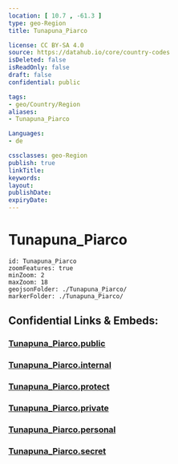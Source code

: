 ```yaml
---
location: [ 10.7 , -61.3 ] 
type: geo-Region
title: Tunapuna_Piarco

license: CC BY-SA 4.0
source: https://datahub.io/core/country-codes
isDeleted: false
isReadOnly: false
draft: false
confidential: public

tags:
- geo/Country/Region
aliases:
- Tunapuna_Piarco

Languages:
- de

cssclasses: geo-Region
publish: true
linkTitle: 
keywords: 
layout: 
publishDate: 
expiryDate: 
---
```


# Tunapuna_Piarco

```leaflet
id: Tunapuna_Piarco
zoomFeatures: true 
minZoom: 2 
maxZoom: 18
geojsonFolder: ./Tunapuna_Piarco/
markerFolder: ./Tunapuna_Piarco/
```


## Confidential Links & Embeds: 

### [Tunapuna_Piarco.public](/_public/\Earth\Continent\America~Caribbean\Trinidad_and_Tobago~Islands\Regions~Trinidad-TobagoTunapuna_Piarco.public.md) 

### [Tunapuna_Piarco.internal](/_internal/\Earth\Continent\America~Caribbean\Trinidad_and_Tobago~Islands\Regions~Trinidad-TobagoTunapuna_Piarco.internal.md) 

### [Tunapuna_Piarco.protect](/_protect/\Earth\Continent\America~Caribbean\Trinidad_and_Tobago~Islands\Regions~Trinidad-TobagoTunapuna_Piarco.protect.md) 

### [Tunapuna_Piarco.private](/_private/\Earth\Continent\America~Caribbean\Trinidad_and_Tobago~Islands\Regions~Trinidad-TobagoTunapuna_Piarco.private.md) 

### [Tunapuna_Piarco.personal](/_personal/\Earth\Continent\America~Caribbean\Trinidad_and_Tobago~Islands\Regions~Trinidad-TobagoTunapuna_Piarco.personal.md) 

### [Tunapuna_Piarco.secret](/_secret/\Earth\Continent\America~Caribbean\Trinidad_and_Tobago~Islands\Regions~Trinidad-TobagoTunapuna_Piarco.secret.md)

